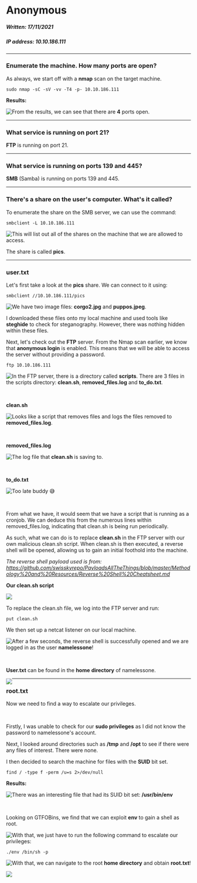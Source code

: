 # Anonymous

##### Written: 17/11/2021

##### IP address: 10.10.186.111

---

### Enumerate the machine.  How many ports are open?

As always, we start off with a **nmap** scan on the target machine.

```
sudo nmap -sC -sV -vv -T4 -p- 10.10.186.111
```

**Results:**

<img style="float: left;" src="screenshots/screenshot1.png">

From the results, we can see that there are **4** ports open.

---

### What service is running on port 21?

**FTP** is running on port 21.

---

### What service is running on ports 139 and 445?

**SMB** (Samba) is running on ports 139 and 445.

---

### There's a share on the user's computer.  What's it called?

To enumerate the share on the SMB server, we can use the command:

```
smbclient -L 10.10.186.111
```

<img style="float: left;" src="screenshots/screenshot2.png">

This will list out all of the shares on the machine that we are allowed to access.

The share is called **pics**.

---

### user.txt

Let's first take a look at the **pics** share. We can connect to it using:

```
smbclient //10.10.186.111/pics
```

<img style="float: left;" src="screenshots/screenshot3.png">

We have two image files: **corgo2.jpg** and **puppos.jpeg**.

I downloaded these files onto my local machine and used tools like **steghide** to check for steganography. However, there was nothing hidden within these files.

Next, let's check out the **FTP** server. From the Nmap scan earlier, we know that **anonymous login** is enabled. This means that we will be able to access the server without providing a password.

```
ftp 10.10.186.111
```

<img style="float: left;" src="screenshots/screenshot4.png">

In the FTP server, there is a directory called **scripts**. There are 3 files in the scripts directory: **clean.sh**, **removed_files.log** and **to_do.txt**.

<br>

**clean.sh**

<img style="float: left;" src="screenshots/screenshot5.png">

Looks like a script that removes files and logs the files removed to **removed_files.log**.

<br>

**removed_files.log**

<img style="float: left;" src="screenshots/screenshot6.png">

The log file that **clean.sh** is saving to.

<br>

**to_do.txt**

<img style="float: left;" src="screenshots/screenshot7.png">

Too late buddy :sweat_smile:

<br>

From what we have, it would seem that we have a script that is running as a cronjob. We can deduce this from the numerous lines within removed_files.log, indicating that clean.sh is being run periodically.

As such, what we can do is to replace **clean.sh** in the FTP server with our own malicious clean.sh script. When clean.sh is then executed, a reverse shell will be opened, allowing us to gain an initial foothold into the machine.

*The reverse shell payload used is from: https://github.com/swisskyrepo/PayloadsAllTheThings/blob/master/Methodology%20and%20Resources/Reverse%20Shell%20Cheatsheet.md*

**Our clean.sh script**

<img style="float: left;" src="screenshots/screenshot8.png">

<br>

To replace the clean.sh file, we log into the FTP server and run:

```
put clean.sh
```

We then set up a netcat listener on our local machine.

<img style="float: left;" src="screenshots/screenshot9.png">

After a few seconds, the reverse shell is successfully opened and we are logged in as the user **namelessone**!

<br>

**User.txt** can be found in the **home** **directory** of namelessone.

<img style="float: left;" src="screenshots/screenshot10.png">

---

### root.txt

Now we need to find a way to escalate our privileges.

<br>

Firstly, I was unable to check for our **sudo privileges** as I did not know the password to namelessone's account.

Next, I looked around directories such as **/tmp** and **/opt** to see if there were any files of interest. There were none.

I then decided to search the machine for files with the **SUID** bit set.

```
find / -type f -perm /u=s 2>/dev/null
```

**Results:**

<img style="float: left;" src="screenshots/screenshot11.png">

There was an interesting file that had its SUID bit set: **/usr/bin/env**

<br>

Looking on GTFOBins, we find that we can exploit **env** to gain a shell as root.

<img style="float: left;" src="screenshots/screenshot12.png">

With that, we just have to run the following command to escalate our privileges:

```
./env /bin/sh -p
```

<img style="float: left;" src="screenshots/screenshot13.png">

With that, we can navigate to the root **home directory** and obtain **root.txt**!

<img style="float: left;" src="screenshots/screenshot14.png">

